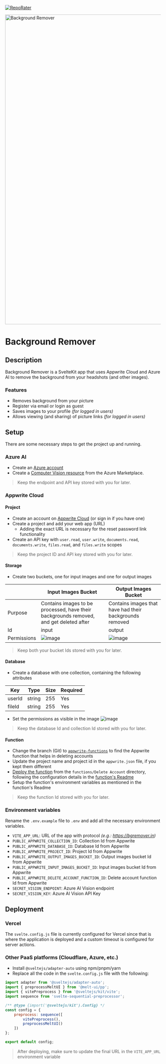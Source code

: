 [![RepoRater](https://repo-rater.eddiehub.io/api/badge?owner=adityaoberai&name=BackgroundRemover)](https://repo-rater.eddiehub.io/rate?owner=adityaoberai&name=BackgroundRemover&format=percentage)

<a href="https://bgremover.in" target="_blank">
    <img src="https://github.com/adityaoberai/BackgroundRemover/assets/31401437/d54502e9-0fe4-441e-99d0-9e117ab0e464" alt="Background Remover" width="1000">
</a>

# Background Remover

## Description

Background Remover is a SvelteKit app that uses Appwrite Cloud and Azure AI to remove the background from your headshots (and other images).

### Features

- Removes background from your picture
- Register via email or login as guest
- Saves images to your profile _(for logged in users)_
- Allows viewing (and sharing) of picture links _(for logged in users)_

## Setup

There are some necessary steps to get the project up and running.

### Azure AI

- Create an [Azure account](https://azure.com)
- Create a [Computer Vision resource](https://azuremarketplace.microsoft.com/en-us/marketplace/apps/microsoft.cognitiveservicescomputervision?tab=overview) from the Azure Marketplace.

> Keep the endpoint and API key stored with you for later.

### Appwrite Cloud 

#### Project

- Create an account on [Appwrite Cloud](https://cloud.appwrite.io/register) (or sign in if you have one)
- Create a project and add your web app (URL)
    - Adding the exact URL is necessary for the reset password link functionality
- Create an API key with `user.read`, `user.write`, `documents.read`, `documents.write`, `files.read`, and `files.write` scopes

> Keep the project ID and API key stored with you for later.

#### Storage

- Create two buckets, one for input images and one for output images

| | Input Images Bucket | Output Images Bucket |
| - | - | - |
| Purpose | Contains images to be processed, have their backgrounds removed, and get deleted after | Contains images that have had their backgrounds removed |
| Id | input | output |
| Permissions | ![image](https://github.com/adityaoberai/BackgroundRemover/assets/31401437/c74a7f7a-df1b-4b5a-8419-22c171460fda) | ![image](https://github.com/adityaoberai/BackgroundRemover/assets/31401437/677d0df5-628c-4a27-b8b3-8c456ac6a73e) |

> Keep both your bucket Ids stored with you for later.

#### Database

- Create a database with one collection, containing the following attributes

| Key | Type | Size | Required |
| - | - | - | - |
| userId | string | 255 | Yes |
| fileId | string | 255 | Yes |

- Set the permissions as visible in the image
![image](https://github.com/adityaoberai/BackgroundRemover/assets/31401437/c48e9994-9add-4cb8-952c-bb2cc626dac0)


> Keep the database Id and collection Id stored with you for later.

#### Function

- Change the branch (Git) to [`appwrite-functions`](https://github.com/adityaoberai/BackgroundRemover/tree/appwrite-functions) to find the Appwrite function that helps in deleting accounts
- Update the project name and project id in the `appwrite.json` file, if you kept them different
- [Deploy the function](https://appwrite.io/docs/products/functions/deployment) from the `functions/Delete Account` directory, following the configuration details in the [function's Readme](https://github.com/adityaoberai/BackgroundRemover/tree/appwrite-functions?tab=readme-ov-file#delete-account)
- Setup the function's environment variables as mentioned in the function's Readme

> Keep the function Id stored with you for later.

### Environment variables

Rename the `.env.example` file to `.env` and add all the necessary environment variables.

- `VITE_APP_URL`: URL of the app with protocol _(e.g.: https://bgremover.in)_
- `PUBLIC_APPWRITE_COLLECTION_ID`: Collection Id from Appwrite
- `PUBLIC_APPWRITE_DATABASE_ID`: Database Id from Appwrite
- `PUBLIC_APPWRITE_PROJECT_ID`: Project Id from Appwrite
- `PUBLIC_APPWRITE_OUTPUT_IMAGES_BUCKET_ID`: Output images bucket Id from Appwrite
- `PUBLIC_APPWRITE_INPUT_IMAGES_BUCKET_ID`: Input images bucket Id from Appwrite
- `PUBLIC_APPWRITE_DELETE_ACCOUNT_FUNCTION_ID`: Delete account function Id from Appwrite
- `SECRET_VISION_ENDPOINT`: Azure AI Vision endpoint
- `SECRET_VISION_KEY`: Azure AI Vision API Key

## Deployment

### Vercel

The `svelte.config.js` file is currently configured for Vercel since that is where the application is deployed and a custom timeout is configured for server actions.

### Other PaaS platforms (Cloudflare, Azure, etc.)

- Install `@sveltejs/adapter-auto` using npm/pnpm/yarn
- Replace all the code in the `svelte.config.js` file with the following:

```js
import adapter from '@sveltejs/adapter-auto';
import { preprocessMeltUI } from '@melt-ui/pp';
import { vitePreprocess } from '@sveltejs/kit/vite';
import sequence from 'svelte-sequential-preprocessor';

/** @type {import('@sveltejs/kit').Config} */
const config = {
	preprocess: sequence([
		vitePreprocess(),
		preprocessMeltUI()
	])
};

export default config;
```

> After deploying, make sure to update the final URL in the `VITE_APP_URL` environment variable
